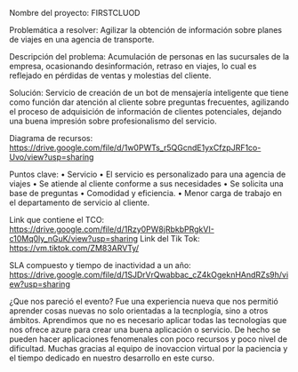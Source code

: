 Nombre del proyecto: FIRSTCLUOD

Problemática a resolver:
Agilizar la obtención de información sobre planes de viajes en una agencia de transporte. 

Descripción del problema:
Acumulación de personas en las sucursales de la empresa, ocasionando desinformación, retraso en viajes, lo cual es reflejado en pérdidas de ventas y molestias del cliente.

Solución:
Servicio de creación de un bot de mensajería inteligente que tiene como función dar atención al cliente sobre preguntas frecuentes, agilizando el proceso de adquisición de información de clientes potenciales, dejando una buena impresión sobre profesionalismo del servicio.

Diagrama de recursos: https://drive.google.com/file/d/1w0PWTs_r5QGcndE1yxCfzpJRF1co-Uvo/view?usp=sharing
 
Puntos clave:
•	Servicio 
•	El servicio es personalizado para una agencia de viajes
•	Se atiende al cliente conforme a sus necesidades
•	Se solicita una base de preguntas
•	Comodidad y eficiencia.
•	Menor carga de trabajo en el departamento de servicio al cliente.

Link que contiene el TCO: https://drive.google.com/file/d/1Rzy0PW8jRbkbPRgkVI-c10Mq0ly_nGuK/view?usp=sharing
Link del Tik Tok: https://vm.tiktok.com/ZM83ARVTy/

SLA compuesto y tiempo de inactividad a un año: https://drive.google.com/file/d/1SJDrVrQwabbac_cZ4kOgeknHAndRZs9h/view?usp=sharing


¿Que nos pareció el evento?
Fue una experiencia nueva que nos permitió aprender cosas nuevas no solo orientadas a la tecnplogía, sino a otros ámbitos.
Aprendimos que no es necesario aplicar todas las tecnologías que nos ofrece azure para crear una buena aplicación o servicio. De hecho se pueden hacer aplicaciones fenomenales con poco recursos y poco nivel de dificultad.
Muchas gracias al equipo de inovaccion virtual por la paciencia y el tiempo dedicado en nuestro desarrollo en este curso.

